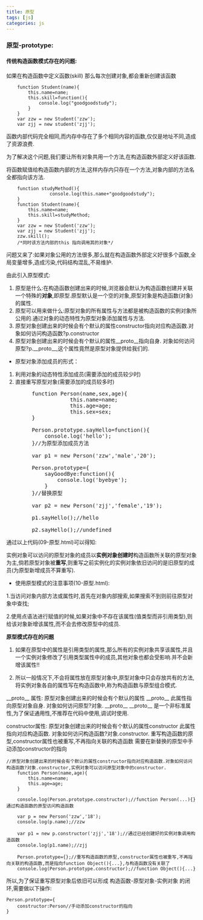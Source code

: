 ```yaml
---
title: 原型
tags: [js]
categories: js
---
```

### 原型-prototype:

#### 传统构造函数模式存在的问题:
如果在构造函数中定义函数(skill)
那么每次创建对象,都会重新创建该函数

        function Student(name){
            this.name=name;
            this.skill=function(){
                console.log("goodgoodstudy");
            }
        }
        var zzw = new Student('zzw');
        var zjj = new student('zjj');

函数内部代码完全相同,而内存中存在了多个相同内容的函数,仅仅是地址不同,造成了资源浪费.

为了解决这个问题,我们要让所有对象共用一个方法,在构造函数外部定义好该函数.

将函数赋值给构造函数内部的方法,这样内存内只存在一个方法,对象内部的方法名全都指向该方法.

        function studyMethod(){
                    console.log(this.name+"goodgoodstudy");
        }
        function Student(name){
            this.name=name;
            this.skill=studyMethod;
        }
        var zzw = new Student('zzw');
        var zjj = new Student('zjj');
        zzw.skill();
        /*同时该方法内部的this 指向调用其的对象*/

问题又来了:如果对象公用的方法很多,那么就在构造函数外部定义好很多个函数,全局变量增多,造成污染,代码结构混乱,不易维护.

由此引入原型模式:

1. 原型是什么:在构造函数创建出来的时候,浏览器会默认为构造函数创建并关联一个特殊的**对象**,即原型.原型默认是一个空的对象,原型对象是构造函数(对象)的属性.
2. 原型可以用来做什么:原型对象的所有属性与方法都是被构造函数的实例对象所公用的.通过对象的动态特性为原型对象添加属性与方法.
3. 原型对象创建出来的时候会有个默认的属性constructor指向对应构造函数.对象如何访问构造函数?p.constructor
4. 原型对象创建出来的时候会有个默认的属性\_\_proto\_\_指向自身.
对象如何访问原型?p.\_\_proto\_\_,这个属性竟然是原型对象提供给我们的.

* 原型对象添加成员的形式：
1. 利用对象的动态特性添加成员(需要添加的成员较少时)
2. 直接重写原型对象(需要添加的成员较多时)

<pre>
        function Person(name,sex,age){
                    this.name=name;
                    this.age=age;
                    this.sex=sex;
        }

        Person.prototype.sayHello=function(){
            console.log('hello');
        }//为原型添加成员方法

        var p1 = new Person('zzw','male','20');

        Person.prototype={
            sayGoodBye:function(){
                console.log('byebye');
            }
        }//替换原型

        var p2 = new Person('zjj','female','19');

        p1.sayHello();//hello

        p2.sayHello();//undefined
</pre>

通过以上代码(09-原型.html)可以得知:

实例对象可以访问的原型对象的成员以**实例对象创建时**构造函数所关联的原型对象为主,倘若原型对象被**重写**,则重写之前实例化的实例对象依旧访问的是旧原型的成员(为原型新增成员不算重写).

* 使用原型模式的注意事项(10-原型.html):

1.当访问对象内部方法或属性时,首先在对象内部搜索,如果搜索不到则前往原型对象中查找;  

2.使用点语法进行赋值的时候,如果对象中不存在该属性(值类型而非引用类型),则给该对象新增该属性,而不会去修改原型中的成员.  

**原型模式存在的问题**
1. 如果在原型中的属性是引用类型的属性,那么所有的实例对象共享该属性,并且一个实例对象修改了引用类型属性中的成员,其他对象也都会受影响.并不会新增该属性!!

2. 所以一般情况下,不会将属性放在原型对象中,原型对象中只会存放共有的方法,将实例对象各自的属性写在构造函数中,称为构造函数与原型组合模式.


\_\_proto\_\_ 属性:
原型对象创建出来的时候会有个默认的属性 \_\_proto\_\_
此属性指向原型对象自身.
对象如何访问原型?对象. \_\_proto\_\_ 
\_\_proto\_\_ 是一个非标准属性,为了保证通用性,不推荐在代码中使用,调试时使用.

constructor属性:
原型对象创建出来的时候会有个默认的属性constructor
此属性指向对应构造函数.
对象如何访问构造函数?对象.constructor.
重写构造函数的原型,constructor属性也被重写,不再指向关联的构造函数
需要在新替换的原型中手动添加constructor的指向


    //原型对象创建出来的时候会有个默认的属性constructor指向对应构造函数.对象如何访问构造函数?对象.constructor,实例对象可以访问原型对象中的constructor.
        function Person(name,age){
            this.name=name;
            this.age=age;
        }

        console.log(Person.prototype.constructor);//function Person(...){} 通过构造函数的原型访问构造函数

        var p = new Person('zzw','18');
        console.log(p.name);//zzw

        var p1 = new p.constructor('zjj','18');//通过已经创建好的实例对象调用构造函数
        console.log(p1.name);//zjj

        Person.prototype={};//重写构造函数的原型,constructor属性也被重写,不再指向关联的构造函数,而是指向function Object(){...},与构造函数没有关联了
        console.log(Person.prototype.constructor);//function Object(){...}


所以,为了保证重写原型对象后依旧可以形成 构造函数-原型对象-实例对象 的闭环,需要做以下操作:

    Person.prototype={
        constructor:Person//手动添加constructor的指向
    }
